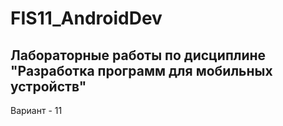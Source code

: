 # FIS11_AndroidDev
## Лабораторные работы по дисциплине "Разработка программ для мобильных устройств"
Вариант - 11